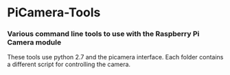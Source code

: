 # PiCamera-Tools
### Various command line tools to use with the Raspberry Pi Camera module
These tools use python 2.7 and the picamera interface. Each folder contains a different script for controlling the camera.
